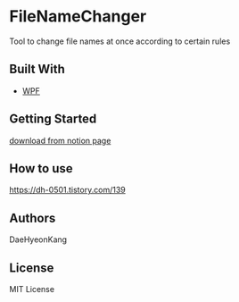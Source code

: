 # FileNameChanger
Tool to change file names at once according to certain rules

## Built With
* [WPF](https://docs.microsoft.com/en-US/dotnet/framework/wpf/getting-started/)

## Getting Started
[download from notion page](https://glamorous-hydrogen-138.notion.site/File-Name-Changer-Download-33efd44edb37492fba81ca04b019b127) 

## How to use
https://dh-0501.tistory.com/139

## Authors
DaeHyeonKang

## License
MIT License
